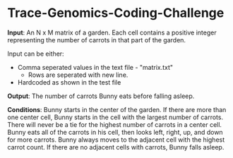 # Trace-Genomics-Coding-Challenge

__Input__: An N x M matrix of a garden. Each cell contains a positive integer representing the number of carrots in that part of the garden.

Input can be either:
* Comma seperated values in the text file - "matrix.txt"
  * Rows are seperated with new line.
* Hardcoded as shown in the test file

__Output__: The number of carrots Bunny eats before falling asleep.

__Conditions__: Bunny starts in the center of the garden. If there are more than one center cell, Bunny starts in the cell with the largest number of carrots. There will never be a tie for the highest number of carrots in a center cell. Bunny eats all of the carrots in his cell, then looks left, right, up, and down for more carrots. Bunny always moves to the adjacent cell with the highest carrot count. If there are no adjacent cells with carrots, Bunny falls asleep.
